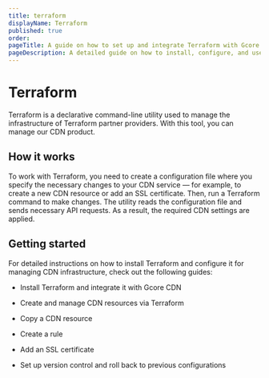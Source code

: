 ```yaml
---
title: terraform
displayName: Terraform
published: true
order: 
pageTitle: A guide on how to set up and integrate Terraform with Gcore CDN | Gcore
pageDescription: A detailed guide on how to install, configure, and use Terraform to create and manage CDN resources.
---
```

# Terraform

Terraform is a declarative command-line utility used to manage the infrastructure of Terraform partner providers. With this tool, you can manage our CDN product. 

## How it works

To work with Terraform, you need to create a configuration file where you specify the necessary changes to your CDN service — for example, to create a new CDN resource or add an SSL certificate. Then, run a Terraform command to make changes. The utility reads the configuration file and sends necessary API requests. As a result, the required CDN settings are applied. 

## Getting started

For detailed instructions on how to install Terraform and configure it for managing CDN infrastructure, check out the following guides: 

* Install Terraform and integrate it with Gcore CDN 

* Create and manage CDN resources via Terraform 

* Copy a CDN resource

* Create a rule  

* Add an SSL certificate 

* Set up version control and roll back to previous configurations 
